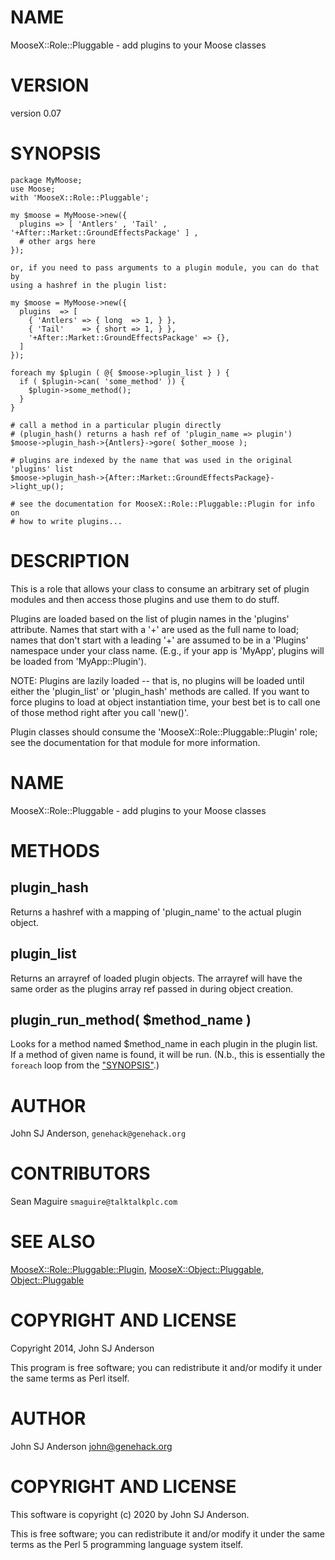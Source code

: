 # NAME

MooseX::Role::Pluggable - add plugins to your Moose classes

# VERSION

version 0.07

# SYNOPSIS

    package MyMoose;
    use Moose;
    with 'MooseX::Role::Pluggable';

    my $moose = MyMoose->new({
      plugins => [ 'Antlers' , 'Tail' , '+After::Market::GroundEffectsPackage' ] ,
      # other args here
    });

    or, if you need to pass arguments to a plugin module, you can do that by
    using a hashref in the plugin list:

    my $moose = MyMoose->new({
      plugins  => [
        { 'Antlers' => { long  => 1, } },
        { 'Tail'    => { short => 1, } },
        '+After::Market::GroundEffectsPackage' => {},
      ]
    });

    foreach my $plugin ( @{ $moose->plugin_list } ) {
      if ( $plugin->can( 'some_method' )) {
        $plugin->some_method();
      }
    }

    # call a method in a particular plugin directly
    # (plugin_hash() returns a hash ref of 'plugin_name => plugin')
    $moose->plugin_hash->{Antlers}->gore( $other_moose );

    # plugins are indexed by the name that was used in the original 'plugins' list
    $moose->plugin_hash->{After::Market::GroundEffectsPackage}->light_up();

    # see the documentation for MooseX::Role::Pluggable::Plugin for info on
    # how to write plugins...

# DESCRIPTION

This is a role that allows your class to consume an arbitrary set of plugin
modules and then access those plugins and use them to do stuff.

Plugins are loaded based on the list of plugin names in the 'plugins'
attribute. Names that start with a '+' are used as the full name to load;
names that don't start with a leading '+' are assumed to be in a 'Plugins'
namespace under your class name. (E.g., if your app is 'MyApp', plugins will
be loaded from 'MyApp::Plugin').

NOTE: Plugins are lazily loaded -- that is, no plugins will be loaded until
either the 'plugin\_list' or 'plugin\_hash' methods are called. If you want to
force plugins to load at object instantiation time, your best bet is to call
one of those method right after you call 'new()'.

Plugin classes should consume the 'MooseX::Role::Pluggable::Plugin' role; see
the documentation for that module for more information.

# NAME

MooseX::Role::Pluggable - add plugins to your Moose classes

# METHODS

## plugin\_hash

Returns a hashref with a mapping of 'plugin\_name' to the actual plugin object.

## plugin\_list

Returns an arrayref of loaded plugin objects. The arrayref will have the
same order as the plugins array ref passed in during object creation.

## plugin\_run\_method( $method\_name )

Looks for a method named $method\_name in each plugin in the plugin list. If a
method of given name is found, it will be run. (N.b., this is essentially the
`foreach` loop from the ["SYNOPSIS"](#synopsis).)

# AUTHOR

John SJ Anderson, `genehack@genehack.org`

# CONTRIBUTORS

Sean Maguire `smaguire@talktalkplc.com`

# SEE ALSO

[MooseX::Role::Pluggable::Plugin](https://metacpan.org/pod/MooseX%3A%3ARole%3A%3APluggable%3A%3APlugin), [MooseX::Object::Pluggable](https://metacpan.org/pod/MooseX%3A%3AObject%3A%3APluggable),
[Object::Pluggable](https://metacpan.org/pod/Object%3A%3APluggable)

# COPYRIGHT AND LICENSE

Copyright 2014, John SJ Anderson

This program is free software; you can redistribute it and/or modify it
under the same terms as Perl itself.

# AUTHOR

John SJ Anderson <john@genehack.org>

# COPYRIGHT AND LICENSE

This software is copyright (c) 2020 by John SJ Anderson.

This is free software; you can redistribute it and/or modify it under
the same terms as the Perl 5 programming language system itself.

